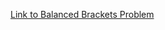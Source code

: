 [Link to Balanced Brackets Problem](https://www.hackerrank.com/challenges/balanced-brackets/problem)
